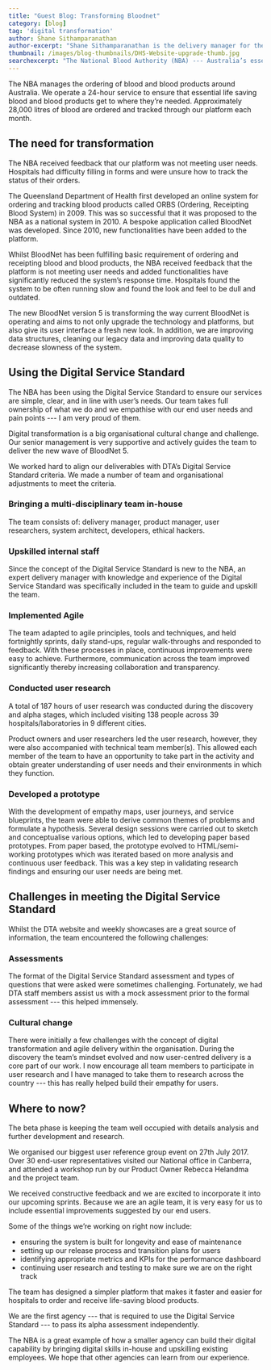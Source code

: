 ```yaml
---
title: "Guest Blog: Transforming Bloodnet"
category: [blog]
tag: 'digital transformation'
author: Shane Sithamparanathan
author-excerpt: "Shane Sithamparanathan is the delivery manager for the BloodNet project/program"
thumbnail: /images/blog-thumbnails/DHS-Website-upgrade-thumb.jpg
searchexcerpt: "The National Blood Authority (NBA) --- Australia’s essential blood ordering service --- is transforming its blood ordering and monitoring platform. Delivery manager Shane Sithamparanathan talks about how they successfully passed their alpha assessment and are heading full steam into beta."
---
```


The NBA manages the ordering of blood and blood products around Australia. We operate a 24-hour service to ensure that essential life saving blood and blood products get to where they’re needed. Approximately 28,000 litres of blood are ordered and tracked through our platform each month. 

## The need for transformation

The NBA received feedback that our platform was not meeting user needs. Hospitals had difficulty filling in forms and were unsure how to track the status of their orders. 

The Queensland Department of Health first developed an online system for ordering and tracking blood products called ORBS (Ordering, Receipting Blood System) in 2009. This was so successful that it was proposed to the NBA as a national system in 2010. A bespoke application called BloodNet was developed. Since 2010, new functionalities have been added to the platform. 

Whilst BloodNet has been fulfilling basic requirement of ordering and receipting blood and blood products, the NBA received feedback that the platform is not meeting user needs and added functionalities have significantly reduced the system’s response time. Hospitals found the system to be often running slow and found the look and feel to be dull and outdated.

The new BloodNet version 5 is transforming the way current BloodNet is operating and aims to not only upgrade the technology and platforms, but also give its user interface a fresh new look.  In addition, we are improving data structures, cleaning our legacy data and improving data quality to decrease slowness of the system.  

## Using the Digital Service Standard

The NBA has been using the Digital Service Standard to ensure our services are simple, clear, and in line with user’s needs. Our team takes full ownership of what we do and we empathise with our end user needs and pain points --- I am very proud of them.

Digital transformation is a big organisational cultural change and challenge. Our senior management is very supportive and actively guides the team to deliver the new wave of BloodNet 5.

We worked hard to align our deliverables with DTA’s Digital Service Standard criteria. We made a number of team and organisational adjustments to meet the criteria.

### Bringing a multi-disciplinary team in-house

The team consists of: delivery manager, product manager, user researchers, system architect, developers, ethical hackers.

### Upskilled internal staff 

Since the concept of the Digital Service Standard is new to the NBA, an expert delivery manager with knowledge and experience of the Digital Service Standard was specifically included in the team to guide and upskill the team.

### Implemented Agile

The team adapted to agile principles, tools and techniques, and held fortnightly sprints, daily stand-ups, regular walk-throughs and responded to feedback. With these processes in place, continuous improvements were easy to achieve. Furthermore, communication across the team improved significantly thereby increasing collaboration and transparency.

### Conducted user research

A total of 187 hours of user research was conducted during the discovery and alpha stages, which included visiting 138 people across 39 hospitals/laboratories in 9 different cities.  

Product owners and user researchers led the user research, however, they were also accompanied with technical team member(s). This allowed each member of the team to have an opportunity to take part in the activity and obtain greater understanding of user needs and their environments in which they function.

### Developed a prototype

With the development of empathy maps, user journeys, and service blueprints, the team were able to derive common themes of problems and formulate a hypothesis. Several design sessions were carried out to sketch and conceptualise various options, which led to developing paper based prototypes. From paper based, the prototype evolved to HTML/semi-working prototypes which was iterated based on more analysis and continuous user feedback. This was a key step in validating research findings and ensuring our user needs are being met.

## Challenges in meeting the Digital Service Standard

Whilst the DTA website and weekly showcases are a great source of information, the team encountered the following challenges:

### Assessments

The format of the Digital Service Standard assessment and types of questions that were asked were sometimes challenging. Fortunately, we had DTA staff members assist us with a mock assessment prior to the formal assessment --- this helped immensely.

### Cultural change

There were initially a few challenges with the concept of digital transformation and agile delivery within the organisation. During the discovery the team’s mindset evolved and now user-centred delivery is a core part of our work. I now encourage all team members to participate in user research and I have managed to take them to research across the country --- this has really helped build their empathy for users. 

## Where to now?

The beta phase is keeping the team well occupied with details analysis and further development and research. 

We organised our biggest user reference group event on 27th July 2017. Over 30 end-user representatives visited our National office in Canberra, and attended a workshop run by our Product Owner Rebecca Helandma and the project team. 

We received constructive feedback and we are excited to incorporate it into our upcoming sprints. Because we are an agile team, it is very easy for us to include essential improvements suggested by our end users. 

Some of the things we’re working on right now include:

- ensuring the system is built for longevity and ease of maintenance 
- setting up our release process and transition plans for users
- identifying appropriate metrics and KPIs for the performance dashboard
- continuing user research and testing to make sure we are on the right track
 
The team has designed a simpler platform that makes it faster and easier for hospitals to order and receive life-saving blood products. 

We are the first agency --- that is required to use the Digital Service Standard --- to pass its alpha assessment independently. 

The NBA is a great example of how a smaller agency can build their digital capability by bringing digital skills in-house and upskilling existing employees. We hope that other agencies can learn from our experience. 
